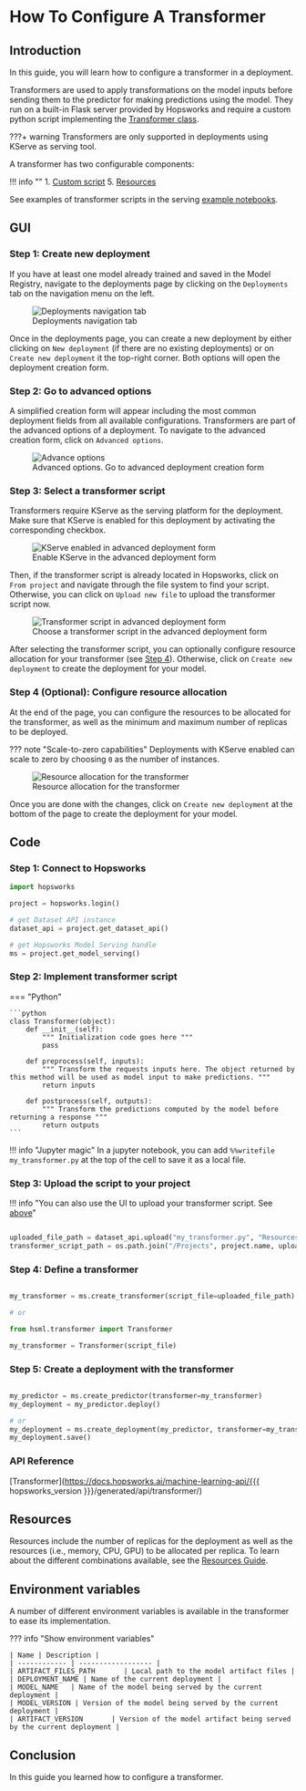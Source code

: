 # How To Configure A Transformer

## Introduction

In this guide, you will learn how to configure a transformer in a deployment.

Transformers are used to apply transformations on the model inputs before sending them to the predictor for making predictions using the model. They run on a built-in Flask server provided by Hopsworks and require a custom python script implementing the [Transformer class](#step-2-implement-transformer-script).

???+ warning
    Transformers are only supported in deployments using KServe as serving tool.

A transformer has two configurable components:

!!! info ""
    1. [Custom script](#step-2-implement-transformer-script)
    5. [Resources](#resources)

See examples of transformer scripts in the serving [example notebooks](https://github.com/logicalclocks/hops-examples/blob/master/notebooks/ml/serving).

## GUI

### Step 1: Create new deployment

If you have at least one model already trained and saved in the Model Registry, navigate to the deployments page by clicking on the `Deployments` tab on the navigation menu on the left.

<p align="center">
  <figure>
    <img src="../../../../assets/images/guides/mlops/serving/deployments_tab_sidebar.png" alt="Deployments navigation tab">
    <figcaption>Deployments navigation tab</figcaption>
  </figure>
</p>

Once in the deployments page, you can create a new deployment by either clicking on `New deployment` (if there are no existing deployments) or on `Create new deployment` it the top-right corner. Both options will open the deployment creation form.

### Step 2: Go to advanced options

A simplified creation form will appear including the most common deployment fields from all available configurations. Transformers are part of the advanced options of a deployment. To navigate to the advanced creation form, click on `Advanced options`.

<p align="center">
  <figure>
    <img  style="max-width: 85%; margin: 0 auto" src="../../../../assets/images/guides/mlops/serving/deployment_simple_form_adv_options.png" alt="Advance options">
    <figcaption>Advanced options. Go to advanced deployment creation form</figcaption>
  </figure>
</p>

### Step 3: Select a transformer script

Transformers require KServe as the serving platform for the deployment. Make sure that KServe is enabled for this deployment by activating the corresponding checkbox.

<p align="center">
  <figure>
    <img src="../../../../assets/images/guides/mlops/serving/deployment_adv_form_kserve.png" alt="KServe enabled in advanced deployment form">
    <figcaption>Enable KServe in the advanced deployment form</figcaption>
  </figure>
</p>

Then, if the transformer script is already located in Hopsworks, click on `From project` and navigate through the file system to find your script.
Otherwise, you can click on `Upload new file` to upload the transformer script now.

<p align="center">
  <figure>
    <img src="../../../../assets/images/guides/mlops/serving/deployment_adv_form_trans.png" alt="Transformer script in advanced deployment form">
    <figcaption>Choose a transformer script in the advanced deployment form</figcaption>
  </figure>
</p>

After selecting the transformer script, you can optionally configure resource allocation for your transformer (see [Step 4](#step-4-optional-configure-resource-allocation)). Otherwise, click on `Create new deployment` to create the deployment for your model.

### Step 4 (Optional): Configure resource allocation

At the end of the page, you can configure the resources to be allocated for the transformer, as well as the minimum and maximum number of replicas to be deployed.

??? note "Scale-to-zero capabilities"
    Deployments with KServe enabled can scale to zero by choosing `0` as the number of instances.

<p align="center">
  <figure>
    <img src="../../../../assets/images/guides/mlops/serving/deployment_adv_form_res_trans.png" alt="Resource allocation for the transformer">
    <figcaption>Resource allocation for the transformer</figcaption>
  </figure>
</p>

Once you are done with the changes, click on `Create new deployment` at the bottom of the page to create the deployment for your model.

## Code

### Step 1: Connect to Hopsworks

```python
import hopsworks

project = hopsworks.login()

# get Dataset API instance
dataset_api = project.get_dataset_api()

# get Hopsworks Model Serving handle
ms = project.get_model_serving()
```

### Step 2: Implement transformer script

=== "Python"

    ```python
    class Transformer(object):
        def __init__(self):
            """ Initialization code goes here """
            pass

        def preprocess(self, inputs):
            """ Transform the requests inputs here. The object returned by this method will be used as model input to make predictions. """
            return inputs

        def postprocess(self, outputs):
            """ Transform the predictions computed by the model before returning a response """
            return outputs
    ```

!!! info "Jupyter magic"
    In a jupyter notebook, you can add `%%writefile my_transformer.py` at the top of the cell to save it as a local file.

### Step 3: Upload the script to your project

!!! info "You can also use the UI to upload your transformer script. See [above](#step-3-advanced-deployment-form)"
 
```python

uploaded_file_path = dataset_api.upload("my_transformer.py", "Resources", overwrite=True)
transformer_script_path = os.path.join("/Projects", project.name, uploaded_file_path)
```

### Step 4: Define a transformer

```python

my_transformer = ms.create_transformer(script_file=uploaded_file_path)

# or

from hsml.transformer import Transformer

my_transformer = Transformer(script_file)
```

### Step 5: Create a deployment with the transformer

```python

my_predictor = ms.create_predictor(transformer=my_transformer)
my_deployment = my_predictor.deploy()

# or
my_deployment = ms.create_deployment(my_predictor, transformer=my_transformer)
my_deployment.save()
```

### API Reference

[Transformer](https://docs.hopsworks.ai/machine-learning-api/{{{ hopsworks_version }}}/generated/api/transformer/)

## Resources

Resources include the number of replicas for the deployment as well as the resources (i.e., memory, CPU, GPU) to be allocated per replica. To learn about the different combinations available, see the [Resources Guide](resources.md).

## Environment variables

A number of different environment variables is available in the transformer to ease its implementation.

??? info "Show environment variables"

    | Name | Description |
    | ------------ | ------------------ |
    | ARTIFACT_FILES_PATH       | Local path to the model artifact files |
    | DEPLOYMENT_NAME | Name of the current deployment |
    | MODEL_NAME   | Name of the model being served by the current deployment |
    | MODEL_VERSION | Version of the model being served by the current deployment |
    | ARTIFACT_VERSION       | Version of the model artifact being served by the current deployment |

## Conclusion

In this guide you learned how to configure a transformer.
